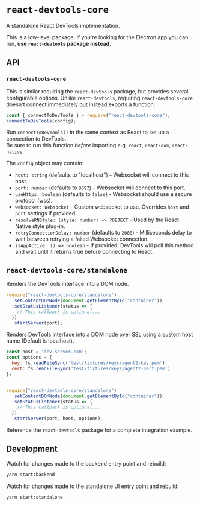 # `react-devtools-core`

A standalone React DevTools implementation.

This is a low-level package. If you're looking for the Electron app you can run, **use `react-devtools` package instead.**

## API

### `react-devtools-core`

This is similar requiring the `react-devtools` package, but provides several configurable options. Unlike `react-devtools`, requiring `react-devtools-core` doesn't connect immediately but instead exports a function:

```js
const { connectToDevTools } = require("react-devtools-core");
connectToDevTools(config);
```

Run `connectToDevTools()` in the same context as React to set up a connection to DevTools.  
Be sure to run this function *before* importing e.g. `react`, `react-dom`, `react-native`.

The `config` object may contain:
* `host: string` (defaults to "localhost") - Websocket will connect to this host.
* `port: number` (defaults to `8097`) - Websocket will connect to this port.
* `useHttps: boolean` (defaults to `false`) - Websocket should use a secure protocol (wss).
* `websocket: Websocket` - Custom websocket to use. Overrides `host` and `port` settings if provided.
* `resolveRNStyle: (style: number) => ?OBJECT` - Used by the React Native style plug-in.
* `retryConnectionDelay: number` (defaults to `2000`) - Milliseconds delay to wait between retrying a failed Websocket connection.
* `isAppActive: () => boolean` - If provided, DevTools will poll this method and wait until it returns true before connecting to React.

## `react-devtools-core/standalone`

Renders the DevTools interface into a DOM node.

```js
require("react-devtools-core/standalone")
  .setContentDOMNode(document.getElementById("container"))
  .setStatusListener(status => {
    // This callback is optional...
  })
  .startServer(port);
```

Renders DevTools interface into a DOM node over SSL using a custom host name (Default is localhost).

```js
const host = 'dev.server.com';
const options = {
  key: fs.readFileSync('test/fixtures/keys/agent2-key.pem'),
  cert: fs.readFileSync('test/fixtures/keys/agent2-cert.pem')
};


require("react-devtools-core/standalone")
  .setContentDOMNode(document.getElementById("container"))
  .setStatusListener(status => {
    // This callback is optional...
  })
  .startServer(port, host, options);
```

Reference the `react-devtools` package for a complete integration example.

## Development

Watch for changes made to the backend entry point and rebuild:
```sh
yarn start:backend
```

Watch for changes made to the standalone UI entry point and rebuild:
```sh
yarn start:standalone
```

